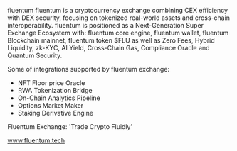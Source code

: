 fluentum
fluentum is a cryptocurrency exchange combining CEX efficiency with DEX security, focusing on tokenized real-world assets and cross-chain interoperability.
fluentum is positioned as a Next-Generation Super Exchange Ecosystem with: fluentum core engine, fluentum wallet, fluentum Blockchain mainnet, fluentum token $FLU as well as Zero Fees, Hybrid Liquidity, zk-KYC, AI Yield, Cross-Chain Gas, Compliance Oracle and Quantum Security.


Some of integrations supported by fluentum exchange:
- NFT Floor price Oracle
- RWA Tokenization Bridge
- On-Chain Analytics Pipeline
- Options Market Maker
- Staking Derivative Engine


Fluentum Exchange: 'Trade Crypto Fluidly'

www.fluentum.tech
